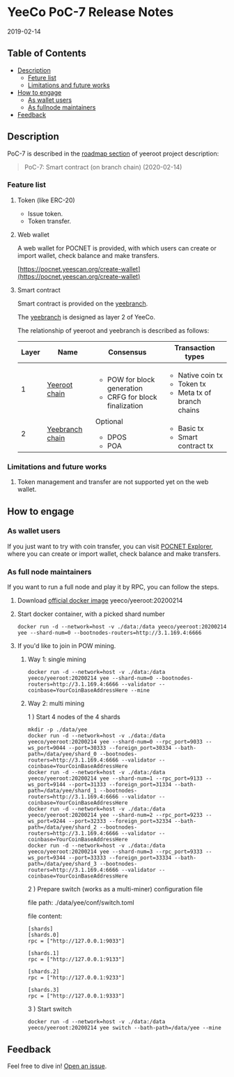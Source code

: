 
# YeeCo PoC-7 Release Notes

2019-02-14

## Table of Contents

- [Description](#description)
    - [Feture list](##feature-list)
    - [Limitations and future works](##limitations-and-future-work)
- [How to engage](#how-to-engage)
    - [As wallet users](#as-wallet-user)
    - [As fullnode maintainers](#as-fullnode-maintainer)
- [Feedback](#feedback)

## Description

PoC-7 is described in the [roadmap section](https://github.com/yeeco/yeeroot#roadmap) of yeeroot project description:

> PoC-7: Smart contract (on branch chain) (2020-02-14)

### Feature list
1. Token (like ERC-20)

   * Issue token.
   * Token transfer.
    
1. Web wallet

    A web wallet for POCNET is provided, 
    with which users can create or import wallet, check balance and make transfers.
      
    [https://pocnet.yeescan.org/create-wallet](https://pocnet.yeescan.org/create-wallet)         
    
1. Smart contract

    Smart contract is provided on the [yeebranch](https://github.com/yeeco/yeebranch).
     
    The [yeebranch](https://github.com/yeeco/yeebranch) is designed as layer 2 of YeeCo.
        
    The relationship of yeeroot and yeebranch is described as follows: 
    
    | Layer   | Name            |  Consensus   |  Transaction types   | 
    | --------| --------------- | ------------ |--------------| 
    | 1       | [Yeeroot chain](https://github.com/yeeco/yeeroot)   |  <ul><li>POW for block generation </li><li>CRFG for block finalization</li></ul> |  <ul><li> Native coin tx </li><li> Token tx </li><li> Meta tx of branch chains </li></ul>  |
    | 2       | [Yeebranch chain](https://github.com/yeeco/yeebranch) |  Optional <br> <ul><li>DPOS</li><li>POA</li></ul> | <ul><li> Basic tx </li><li> Smart contract tx </li>
    
    
### Limitations and future works
 
1. Token management and transfer are not supported yet on the web wallet.

## How to engage

### As wallet users
If you just want to try with coin transfer, you can visit [POCNET Explorer](https://pocnet.yeescan.org),
where you can create or import wallet, check balance and make transfers.

### As full node maintainers
If you want to run a full node and play it by RPC, you can follow the steps.

1. Download [official docker image](https://hub.docker.com/r/yeeco/yeeroot) yeeco/yeeroot:20200214
1. Start docker container, with a picked shard number
    ```
    docker run -d --network=host -v ./data:/data yeeco/yeeroot:20200214 yee --shard-num=0 --bootnodes-routers=http://3.1.169.4:6666
    ``` 

1. If you'd like to join in POW mining.
    
    1. Way 1: single mining
    
        ```
        docker run -d --network=host -v ./data:/data yeeco/yeeroot:20200214 yee --shard-num=0 --bootnodes-routers=http://3.1.169.4:6666 --validator --coinbase=YourCoinBaseAddressHere --mine
        ```
             
    1. Way 2: multi mining
    
        1 ) Start 4 nodes of the 4 shards
        ```
        mkdir -p ./data/yee
        docker run -d --network=host -v ./data:/data yeeco/yeeroot:20200214 yee --shard-num=0 --rpc_port=9033 --ws_port=9044 --port=30333 --foreign_port=30334 --bath-path=/data/yee/shard_0 --bootnodes-routers=http://3.1.169.4:6666 --validator --coinbase=YourCoinBaseAddressHere
        docker run -d --network=host -v ./data:/data yeeco/yeeroot:20200214 yee --shard-num=1 --rpc_port=9133 --ws_port=9144 --port=31333 --foreign_port=31334 --bath-path=/data/yee/shard_1 --bootnodes-routers=http://3.1.169.4:6666 --validator --coinbase=YourCoinBaseAddressHere
        docker run -d --network=host -v ./data:/data yeeco/yeeroot:20200214 yee --shard-num=2 --rpc_port=9233 --ws_port=9244 --port=32333 --foreign_port=32334 --bath-path=/data/yee/shard_2 --bootnodes-routers=http://3.1.169.4:6666 --validator --coinbase=YourCoinBaseAddressHere
        docker run -d --network=host -v ./data:/data yeeco/yeeroot:20200214 yee --shard-num=3 --rpc_port=9333 --ws_port=9344 --port=33333 --foreign_port=33334 --bath-path=/data/yee/shard_3 --bootnodes-routers=http://3.1.169.4:6666 --validator --coinbase=YourCoinBaseAddressHere
        ```
   
        2 ) Prepare switch (works as a multi-miner) configuration file
        
        file path: ./data/yee/conf/switch.toml
        
        file content: 
        ```
        [shards]
        [shards.0]
        rpc = ["http://127.0.0.1:9033"]
        
        [shards.1]
        rpc = ["http://127.0.0.1:9133"]
        
        [shards.2]
        rpc = ["http://127.0.0.1:9233"]
        
        [shards.3]
        rpc = ["http://127.0.0.1:9333"]
        ```
        
        3 ) Start switch
        ```
        docker run -d --network=host -v ./data:/data yeeco/yeeroot:20200214 yee switch --bath-path=/data/yee --mine
        ```

## Feedback
Feel free to dive in! [Open an issue](https://github.com/yeeco/yeeroot/issues/new).
